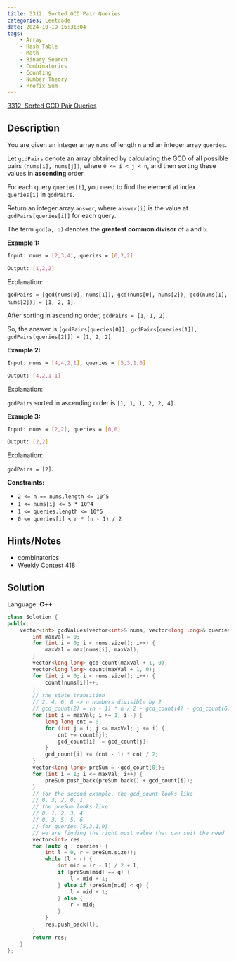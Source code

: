 ```yaml
---
title: 3312. Sorted GCD Pair Queries
categories: Leetcode
date: 2024-10-19 16:31:04
tags:
    - Array
    - Hash Table
    - Math
    - Binary Search
    - Combinatorics
    - Counting
    - Number Theory
    - Prefix Sum
---
```


[3312. Sorted GCD Pair Queries](https://leetcode.com/problems/sorted-gcd-pair-queries/description/)

## Description

You are given an integer array `nums` of length `n` and an integer array `queries`.

Let `gcdPairs` denote an array obtained by calculating the GCD of all possible pairs `(nums[i], nums[j])`, where `0 <= i < j < n`, and then sorting these values in **ascending**  order.

For each query `queries[i]`, you need to find the element at index `queries[i]` in `gcdPairs`.

Return an integer array `answer`, where `answer[i]` is the value at `gcdPairs[queries[i]]` for each query.

The term `gcd(a, b)` denotes the **greatest common divisor**  of `a` and `b`.

**Example 1:**

```bash
Input: nums = [2,3,4], queries = [0,2,2]

Output: [1,2,2]
```

Explanation:

`gcdPairs = [gcd(nums[0], nums[1]), gcd(nums[0], nums[2]), gcd(nums[1], nums[2])] = [1, 2, 1]`.

After sorting in ascending order, `gcdPairs = [1, 1, 2]`.

So, the answer is `[gcdPairs[queries[0]], gcdPairs[queries[1]], gcdPairs[queries[2]]] = [1, 2, 2]`.

**Example 2:**

```bash
Input: nums = [4,4,2,1], queries = [5,3,1,0]

Output: [4,2,1,1]
```

Explanation:

`gcdPairs` sorted in ascending order is `[1, 1, 1, 2, 2, 4]`.

**Example 3:**

```bash
Input: nums = [2,2], queries = [0,0]

Output: [2,2]
```

Explanation:

`gcdPairs = [2]`.

**Constraints:**

- `2 <= n == nums.length <= 10^5`
- `1 <= nums[i] <= 5 * 10^4`
- `1 <= queries.length <= 10^5`
- `0 <= queries[i] < n * (n - 1) / 2`

## Hints/Notes

- combinatorics
- Weekly Contest 418

## Solution

Language: **C++**

```C++
class Solution {
public:
    vector<int> gcdValues(vector<int>& nums, vector<long long>& queries) {
        int maxVal = 0;
        for (int i = 0; i < nums.size(); i++) {
            maxVal = max(nums[i], maxVal);
        }
        vector<long long> gcd_count(maxVal + 1, 0);
        vector<long long> count(maxVal + 1, 0);
        for (int i = 0; i < nums.size(); i++) {
            count[nums[i]]++;
        }
        // the state transition
        // 2, 4, 6, 8 -> n numbers divisible by 2
        // gcd_count(2) = (n - 1) * n / 2 - gcd_count(4) - gcd_count(6) - ...
        for (int i = maxVal; i >= 1; i--) {
            long long cnt = 0;
            for (int j = i; j <= maxVal; j += i) {
                cnt += count[j];
                gcd_count[i] -= gcd_count[j];
            }
            gcd_count[i] += (cnt - 1) * cnt / 2;
        }
        vector<long long> preSum = {gcd_count[0]};
        for (int i = 1; i <= maxVal; i++) {
            preSum.push_back(preSum.back() + gcd_count[i]);
        }
        // for the second example, the gcd_count looks like
        // 0, 3, 2, 0, 1
        // the preSum looks like
        // 0, 1, 2, 3, 4
        // 0, 3, 5, 5, 6
        // for queries [5,3,1,0]
        // we are finding the right most value that can suit the need
        vector<int> res;
        for (auto q : queries) {
            int l = 0, r = preSum.size();
            while (l < r) {
                int mid = (r - l) / 2 + l;
                if (preSum[mid] == q) {
                    l = mid + 1;
                } else if (preSum[mid] < q) {
                    l = mid + 1;
                } else {
                    r = mid;
                }
            }
            res.push_back(l);
        }
        return res;
    }
};
```
